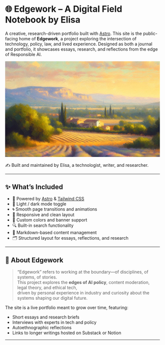 # 🌐 Edgework – A Digital Field Notebook by Elisa

A creative, research-driven portfolio built with [Astro](https://astro.build). This site is the public-facing home of **Edgework**, a project exploring the intersection of technology, policy, law, and lived experience. Designed as both a journal and portfolio, it showcases essays, research, and reflections from the edge of Responsible AI.

![Site Preview](/sunset-south-france2.png)

✍️ Built and maintained by Elisa, a technologist, writer, and researcher.

---

## ✨ What’s Included

- 🚀 Powered by [Astro](https://astro.build) & [Tailwind CSS](https://tailwindcss.com)
- 🌙 Light / dark mode toggle  
- 🌀 Smooth page transitions and animations  
- 🧭 Responsive and clean layout  
- 🎨 Custom colors and banner support  
- 🔍 Built-in search functionality  
- 📝 Markdown-based content management  
- 🗂️ Structured layout for essays, reflections, and research

---

## 🧠 About Edgework

> “Edgework” refers to working at the boundary—of disciplines, of systems, of stories.  
> This project explores the **edges of AI policy**, content moderation, legal theory, and ethical tech,  
> driven by personal experience in industry and curiosity about the systems shaping our digital future.

The site is a live portfolio meant to grow over time, featuring:
- Short essays and research briefs  
- Interviews with experts in tech and policy  
- Autoethnographic reflections  
- Links to longer writings hosted on Substack or Notion

---
